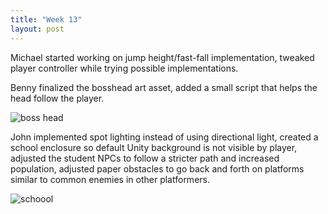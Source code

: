 ```yaml
---
title: "Week 13"
layout: post
---
```


Michael started working on jump height/fast-fall implementation, tweaked player controller while trying possible implementations.

Benny finalized the bosshead art asset, added a small script that helps the head follow the player.

![boss head](https://cdn.discordapp.com/attachments/1079555770422657035/1097310250664726648/image.png)

John implemented spot lighting instead of using directional light, created a school enclosure so default Unity background is not visible by player, adjusted the student NPCs to follow a stricter path and increased population, adjusted paper obstacles to go back and forth on platforms similar to common enemies in other platformers. 

![schoool](https://cdn.discordapp.com/attachments/1088056272689049720/1100936504227930112/image.png)